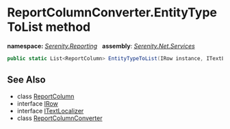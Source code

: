 # ReportColumnConverter.EntityTypeToList method
**namespace:** *[Serenity.Reporting](../../README.md#serenity.reporting-namespace)*   **assembly**: *[Serenity.Net.Services](../../README.md)*

```csharp
public static List<ReportColumn> EntityTypeToList(IRow instance, ITextLocalizer localizer)
```

## See Also

* class [ReportColumn](../ReportColumn.md)
* interface [IRow](../Serenity.Net.Entity/../../Serenity.Data/IRow.md)
* interface [ITextLocalizer](../Serenity.Net.Core/../../Serenity/ITextLocalizer.md)
* class [ReportColumnConverter](../ReportColumnConverter.md)